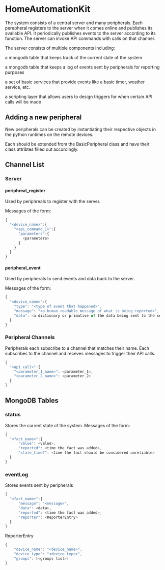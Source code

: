 # HomeAutomationKit
The system consists of a central server and many peripherals. Each perepheral registers to the server when it comes online and publishes its available API. It periodically publishes events to the server according to its function. The server can invoke API commands with calls on that channel.

The server consists of multiple components including:

a mongodb table that keeps track of the current state of the system

a mongodb table that keeps a log of events sent by peripherals for reporting purposes

a set of basic services that provide events like a basic timer, weather service, etc.

a scripting layer that allows users to design triggers for when certain API calls will be made
## Adding a new peripheral
New peripherals can be created by instantiating their respective objects in the python runtimes on the remote devices.

Each should be extended from the BasicPeripheral class and have their class attribtes filled out accordingly.

## Channel List
### Server
#### periphreal_register
Used by periphreals to register with the server.

Messages of the form:
```javascript
{
  "<device_name>":{
    "<api_command_1>":{
      "parameters":{
        <parameters> 
      } 
    }
  }
}
```
#### peripheral_event
Used by peripherals to send events and data back to the server.

Messages of the form:
```javascript
{
  "<device_name>":{
    "type": "<type of event that happened>",
    "message": "<a human readable message of what is being reported>",
    "data": <a dictionary or primative of the data being sent to the server>
  }
}
```
### Peripheral Channels
Peripherals each subscribe to a channel that matches their name. Each subscribes to the channel and receves messages to trigger their API calls.
```javascript
{
  "<api call>":{
    "<parameter_1_name>": <parameter_1>,
    "<parameter_2_name>": <parameter_2>
  }
}
```
## MongoDB Tables
### status
Stores the current state of the system.
Messages of the form:
```javascript
{
  "<fact_name>":{
      "value": <value>,
      "reported": <time the fact was added>,
      "stale_time?": <time the fact should be considered unreliable>
  }
}
```
### eventLog
Stores events sent by peripherals
```javascript
{
  "<fact_name>":{
      "message": "<message>",
      "data": <data>,
      "reported": <time the fact was added>,
      "reporter": <ReporterEntry>
  }
}
```
ReporterEntry
```javascript
{
    "device_name": "<device_name>",
    "device_type": "<device_type>",
    "groups": [<groups list>]
}
```

